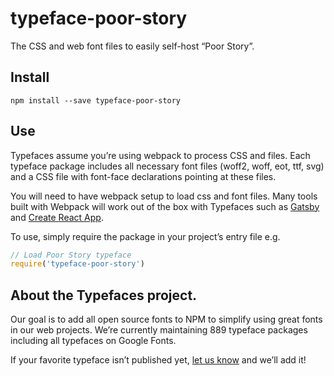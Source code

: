 
# typeface-poor-story

The CSS and web font files to easily self-host “Poor Story”.

## Install

`npm install --save typeface-poor-story`

## Use

Typefaces assume you’re using webpack to process CSS and files. Each typeface
package includes all necessary font files (woff2, woff, eot, ttf, svg) and
a CSS file with font-face declarations pointing at these files.

You will need to have webpack setup to load css and font files. Many tools built
with Webpack will work out of the box with Typefaces such as [Gatsby](https://github.com/gatsbyjs/gatsby)
and [Create React App](https://github.com/facebookincubator/create-react-app).

To use, simply require the package in your project’s entry file e.g.

```javascript
// Load Poor Story typeface
require('typeface-poor-story')
```

## About the Typefaces project.

Our goal is to add all open source fonts to NPM to simplify using great fonts in
our web projects. We’re currently maintaining 889 typeface packages
including all typefaces on Google Fonts.

If your favorite typeface isn’t published yet, [let us know](https://github.com/KyleAMathews/typefaces)
and we’ll add it!
